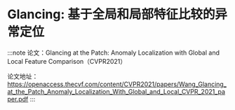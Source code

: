 # Glancing: 基于全局和局部特征比较的异常定位

:::note
论文：Glancing at the Patch: Anomaly Localization with Global and Local Feature Comparison（CVPR2021）

论文地址：https://openaccess.thecvf.com/content/CVPR2021/papers/Wang_Glancing_at_the_Patch_Anomaly_Localization_With_Global_and_Local_CVPR_2021_paper.pdf
:::

